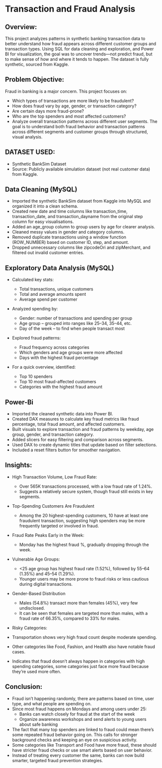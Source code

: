 # Transaction and Fraud Analysis

## Overview:
This project analyzes patterns in synthetic banking transaction data to better understand how fraud appears across different customer groups and transaction types. Using SQL for data cleaning and exploration, and Power BI for visualization, the goal was to uncover trends—not predict fraud, but to make sense of how and where it tends to happen. The dataset is fully synthetic, sourced from Kaggle.

## Problem Objective:
 Fraud in banking is a major concern. This project focuses on:
   * Which types of transactions are more likely to be fraudulent?
   * How does fraud vary by age, gender, or transaction category?
   * Are certain days more fraud-prone?
   * Who are the top spenders and most affected customers?
   * Analyze overall transaction patterns across different user segments.
The goal is to understand both fraud behavior and transaction patterns across different segments and customer groups through structured, visual analysis.

## DATASET USED:
* Synthetic BankSim Dataset
* Source: Publicly available simulation dataset (not real customer data) from Kaggle.

## Data Cleaning (MySQL)
* Imported the synthetic BankSim dataset from Kaggle into MySQL and organized it into a clean schema.
* Created new date and time columns like transaction_time, transaction_date, and transaction_dayname from the original step column for easy visualisations.
* Added an age_group column to group users by age for clearer analysis.
* Cleaned messy values in gender and category columns.
* Removed duplicate transactions using a window function (ROW_NUMBER) based on customer ID, step, and amount.
* Dropped unnecessary columns like zipcodeOri and zipMerchant, and filtered out invalid customer entries.

## Exploratory Data Analysis (MySQL)
* Calculated key stats:
   * Total transactions, unique customers
   * Total and average amounts spent
   * Average spend per customer

* Analyzed spending by:
   * Gender: number of transactions and spending per group
   * Age group – grouped into ranges like 25–34, 35–44, etc.
   * Day of the week – to find when people transact most

* Explored fraud patterns:
   * Fraud frequency across categories
   * Which genders and age groups were more affected
   * Days with the highest fraud percentage

* For a quick overview, identified:
   * Top 10 spenders
   * Top 10 most fraud-affected customers
   * Categories with the highest fraud amount
 
## Power-Bi
* Imported the cleaned synthetic data into Power BI.
* Created DAX measures to calculate key fraud metrics like fraud percentage, total fraud amount, and affected customers.
* Built visuals to explore transaction and fraud patterns by weekday, age group, gender, and transaction category.
* Added slicers for easy filtering and comparison across segments.
* Used DAX to create dynamic titles that update based on filter selections.
* Included a reset filters button for smoother navigation.

## Insights:
* High Transaction Volume, Low Fraud Rate:
  * Over 565K transactions processed, with a low fraud rate of 1.24%.
  * Suggests a relatively secure system, though fraud still exists in key segments.

* Top-Spending Customers Are Fraudulent
  * Among the 20 highest-spending customers, 10 have at least one fraudulent transaction, suggesting high spenders may be more frequently targeted or involved in fraud.

* Fraud Rate Peaks Early in the Week:
  * Monday has the highest fraud %, gradually dropping through the week.

* Vulnerable Age Groups:
  * <25 age group has highest fraud rate (1.52%), followed by 55–64 (1.35%) and 45–54 (1.29%).
  * Younger users may be more prone to fraud risks or less cautious during digital transactions.

* Gender-Based Distribution
  * Males (54.8%) transact more than females (45%), very few undisclosed.
  * It can be seen that females are targeted more than males, with a fraud rate of 66.35%, compared to 33% for males.

* Risky Categories:
 * Transportation shows very high fraud count despite moderate spending.
 * Other categories like Food, Fashion, and Health also have notable fraud cases.
 * Indicates that fraud doesn’t always happen in categories with high spending categories, some categories just face more fraud because they’re used more often.

## Conclusion:
* Fraud isn’t happening randomly, there are patterns based on time, user type, and what people are spending on.
* Since most fraud happens on Mondays and among users under 25:
  * Banks can watch closely for fraud at the start of the week
  * Organize awareness workshops and send alerts to young users about safe banking
* The fact that many top spenders are linked to fraud could mean there’s some repeated fraud behavior going on. This calls for stronger background checks and keeping an eye on suspicious activity.
* Some categories like Transport and Food have more fraud, these should have stricter fraud checks or use smart alerts based on user behavior.
* Instead of treating every customer the same, banks can now build smarter, targeted fraud prevention strategies.
